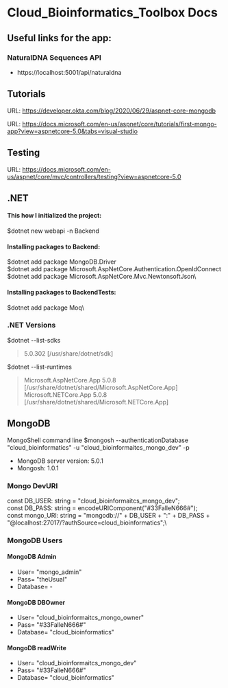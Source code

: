 # Cloud_Bioinformatics_Toolbox Docs

## Useful links for the app:

### NaturalDNA Sequences API

* https://localhost:5001/api/naturaldna

## Tutorials

URL: https://developer.okta.com/blog/2020/06/29/aspnet-core-mongodb

URL: https://docs.microsoft.com/en-us/aspnet/core/tutorials/first-mongo-app?view=aspnetcore-5.0&tabs=visual-studio

## Testing

URL: https://docs.microsoft.com/en-us/aspnet/core/mvc/controllers/testing?view=aspnetcore-5.0

## .NET

#### This how I initialized the project:

$dotnet new webapi -n Backend

#### Installing packages to Backend:

$dotnet add package MongoDB.Driver\
$dotnet add package Microsoft.AspNetCore.Authentication.OpenIdConnect\
$dotnet add package Microsoft.AspNetCore.Mvc.NewtonsoftJson\

#### Installing packages to BackendTests:

$dotnet add package Moq\

### .NET Versions

$dotnet --list-sdks

>5.0.302 [/usr/share/dotnet/sdk]

$dotnet --list-runtimes

>Microsoft.AspNetCore.App 5.0.8 [/usr/share/dotnet/shared/Microsoft.AspNetCore.App]\
>Microsoft.NETCore.App 5.0.8 [/usr/share/dotnet/shared/Microsoft.NETCore.App]

## MongoDB
MongoShell command line
$mongosh --authenticationDatabase "cloud_bioinformatics" -u "cloud_bioinformaitcs_mongo_dev" -p

* MongoDB server version: 5.0.1
* Mongosh: 1.0.1

### Mongo DevURI
const DB_USER: string = "cloud_bioinformaitcs_mongo_dev";\
const DB_PASS: string = encodeURIComponent("#33FalleN666#");\
const mongo_URI: string = "mongodb://" + DB_USER + ":" + DB_PASS + "@localhost:27017/?authSource=cloud_bioinformatics";\

### MongoDB Users
#### MongoDB Admin
* User= "mongo_admin"
* Pass= "theUsual"
* Database= -

#### MongoDB DBOwner
* User= "cloud_bioinformaitcs_mongo_owner"
* Pass= "#33FalleN666#"
* Database= "cloud_bioinformatics"

#### MongoDB readWrite
* User= "cloud_bioinformaitcs_mongo_dev"
* Pass= "#33FalleN666#"
* Database= "cloud_bioinformatics"